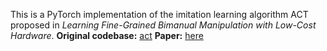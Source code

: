 This is a PyTorch implementation of the imitation learning algorithm ACT proposed in _Learning Fine-Grained Bimanual Manipulation with Low-Cost Hardware_. 
**Original codebase:** [act](https://github.com/tonyzhaozh/act)
**Paper:** [here](https://arxiv.org/abs/2304.13705)
